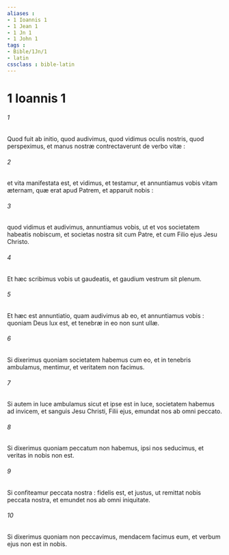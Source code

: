 ```yaml
---
aliases : 
- 1 Ioannis 1
- 1 Jean 1
- 1 Jn 1
- 1 John 1
tags : 
- Bible/1Jn/1
- latin
cssclass : bible-latin
---
```


# 1 Ioannis 1

###### 1
Quod fuit ab initio, quod audivimus, quod vidimus oculis nostris, quod perspeximus, et manus nostræ contrectaverunt de verbo vitæ :
###### 2
et vita manifestata est, et vidimus, et testamur, et annuntiamus vobis vitam æternam, quæ erat apud Patrem, et apparuit nobis :
###### 3
quod vidimus et audivimus, annuntiamus vobis, ut et vos societatem habeatis nobiscum, et societas nostra sit cum Patre, et cum Filio ejus Jesu Christo.
###### 4
Et hæc scribimus vobis ut gaudeatis, et gaudium vestrum sit plenum.
###### 5
Et hæc est annuntiatio, quam audivimus ab eo, et annuntiamus vobis : quoniam Deus lux est, et tenebræ in eo non sunt ullæ.
###### 6
Si dixerimus quoniam societatem habemus cum eo, et in tenebris ambulamus, mentimur, et veritatem non facimus.
###### 7
Si autem in luce ambulamus sicut et ipse est in luce, societatem habemus ad invicem, et sanguis Jesu Christi, Filii ejus, emundat nos ab omni peccato.
###### 8
Si dixerimus quoniam peccatum non habemus, ipsi nos seducimus, et veritas in nobis non est.
###### 9
Si confiteamur peccata nostra : fidelis est, et justus, ut remittat nobis peccata nostra, et emundet nos ab omni iniquitate.
###### 10
Si dixerimus quoniam non peccavimus, mendacem facimus eum, et verbum ejus non est in nobis.
